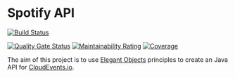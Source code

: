 # Spotify API

[![Build Status](https://travis-ci.org/sigrist/cloud-event-api.svg?branch=master)](https://travis-ci.org/sigrist/cloud-event-api)


[![Quality Gate Status](https://sonarcloud.io/api/project_badges/measure?project=com.github.sigrist.spotify%3Acloud-event-api&metric=alert_status)](https://sonarcloud.io/dashboard?id=com.github.sigrist.spotify%3Acloud-event-api)
[![Maintainability Rating](https://sonarcloud.io/api/project_badges/measure?project=com.github.sigrist.spotify%3Acloud-event-api&metric=sqale_rating)](https://sonarcloud.io/dashboard?id=com.github.sigrist.spotify%3Acloud-event-api)
[![Coverage](https://sonarcloud.io/api/project_badges/measure?project=com.github.sigrist.spotify%3Acloud-event-api&metric=coverage)](https://sonarcloud.io/dashboard?id=com.github.sigrist.spotify%3Acloud-event-api)


The aim of this project is to use [Elegant Objects](https://www.elegantobjects.org) principles to create an Java API for [CloudEvents.io](https://cloudevents.io).